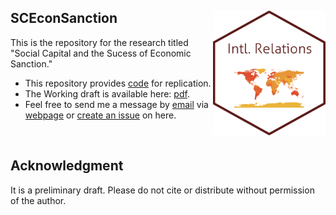 ## SCEconSanction  <img src="IR.png" width="180" height= "200" align="right" /> <br />  
This is the repository for the research titled "Social Capital and the Sucess of Economic Sanction."
- This repository provides [code](https://github.com/pherephobia/SCEconSanction/blob/main/Command_Files/Econ_social_captial.R) for replication.
- The Working draft is available here: [pdf](https://github.com/pherephobia/SCEconSanction/blob/main/Documents/HurKimParkWhangv210201.pdf).
- Feel free to send me a message by [email](sp23@email.sc.edu) via [webpage](shpark.netlify.app) or [create an issue](https://github.com/pherephobia/Authoritarian.Welfare/issues) on here. 
<br />

## Acknowledgment
It is a preliminary draft. Please do not cite or distribute without permission of the author.
